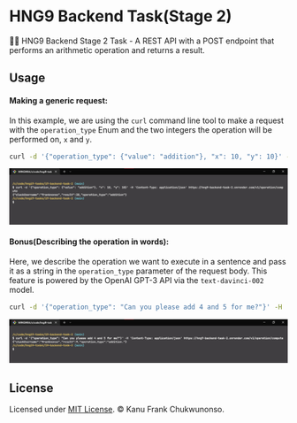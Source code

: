 # HNG9 Backend Task(Stage 2)

👩‍💻 HNG9 Backend Stage 2 Task - A REST API with a POST endpoint that performs an arithmetic operation and returns a result.

## Usage

#### Making a generic request:
In this example, we are using the `curl` command line tool to make a request with the `operation_type` Enum and the two integers the operation will be performed on, `x` and `y`.

```bash
curl -d '{"operation_type": {"value": "addition"}, "x": 10, "y": 10}' -H 'Content-Type: application/json' https://hng9-backend-task-2.onrender.com/v1/operation/compute
```

![Generic response in the terminal](https://github.com/ChukwunonsoFrank/i9-backend-task-2/blob/main/generic-response.png "Generic response in the terminal")

#### Bonus(Describing the operation in words):
Here, we describe the operation we want to execute in a sentence and pass it as a string in the `operation_type` parameter of the request body. This feature is powered by the OpenAI GPT-3 API via the `text-davinci-002` model.

```bash
curl -d '{"operation_type": "Can you please add 4 and 5 for me?"}' -H 'Content-Type: application/json' https://hng9-backend-task-2.onrender.com/v1/operation/compute
```

![GPT-3 response in the terminal](https://github.com/ChukwunonsoFrank/i9-backend-task-2/blob/main/gpt-3-response.png "GPT-3 response in the terminal")


## License

Licensed under [MIT License](LICENSE). © Kanu Frank Chukwunonso.
